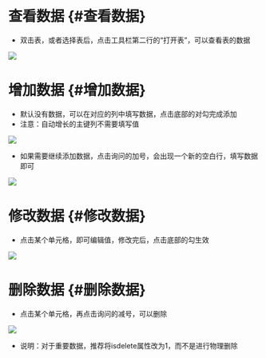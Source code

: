 # 查看数据 {#查看数据}

* 双击表，或者选择表后，点击工具栏第二行的“打开表”，可以查看表的数据

![](/Images/assets/5-3-1.png)

# 增加数据 {#增加数据}

* 默认没有数据，可以在对应的列中填写数据，点击底部的对勾完成添加
* 注意：自动增长的主键列不需要填写值

![](/Images/assets/5-3-2.png)

* 如果需要继续添加数据，点击询问的加号，会出现一个新的空白行，填写数据即可

![](/Images/assets/5-3-3.png)

# 修改数据 {#修改数据}

* 点击某个单元格，即可编辑值，修改完后，点击底部的勾生效

![](/Images/assets/5-3-4.png)

# 删除数据 {#删除数据}

* 点击某个单元格，再点击询问的减号，可以删除

![](/Images/assets/5-3-5.png)

* 说明：对于重要数据，推荐将isdelete属性改为1，而不是进行物理删除



